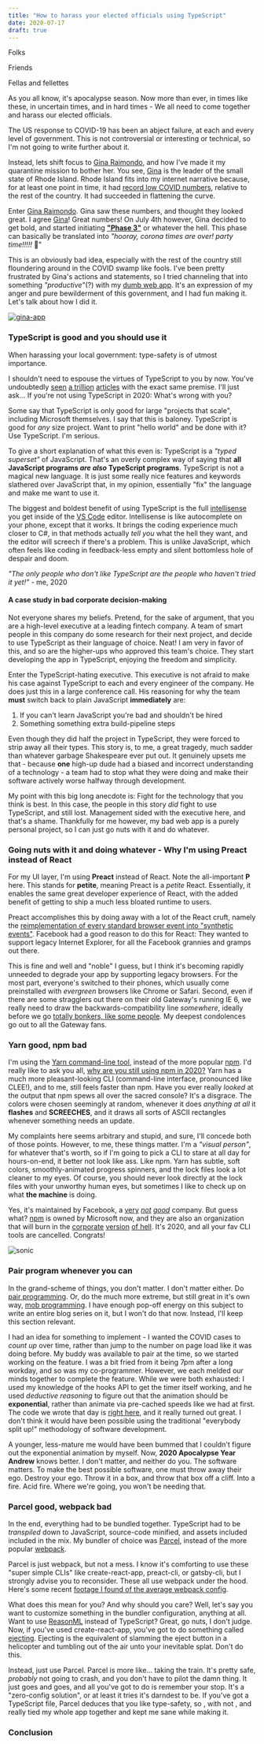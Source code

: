 ```yaml
---
title: "How to harass your elected officials using TypeScript"
date: 2020-07-17
draft: true
---
```


Folks

Friends

Fellas and fellettes

As you all know, it's apocalypse season. Now more than ever, in times like these, in uncertain times, and in hard times - We all need to come together and harass our elected officials.

The US response to COVID-19 has been an abject failure, at each and every level of government. This is not controversial or interesting or technical, so I'm not going to write further about it.

Instead, lets shift focus to [Gina Raimondo](https://twitter.com/govraimondo), and how I've made it my quarantine mission to bother her. You see, [Gina](https://www.facebook.com/GinaMRaimondo) is the leader of the small state of Rhode Island. Rhode Island fits into my internet narrative because, for at least one point in time, it had [record low COVID numbers](https://www.nbc-2.com/story/42302778/connecticut-rhode-island-only-two-states-reporting-decline-in-new-covid19-cases), relative to the rest of the country. It had succeeded in flattening the curve.

Enter [Gina Raimondo](https://www.youtube.com/user/GinaRaimondo). Gina saw these numbers, and thought they looked great. I agree [Gina](https://www.instagram.com/govraimondo/)! Great numbers! On July 4th however, Gina decided to get bold, and started initiating [**"Phase 3"**](https://www.ri.gov/press/view/38720) or whatever the hell. This phase can basically be translated into *"hooray, corona times are over! party time!!!!!* 🥳"

This is an obviously bad idea, especially with the rest of the country still floundering around in the COVID swamp like fools. I've been pretty frustrated by Gina's actions and statements, so I tried channeling that into something *"productive"*(?) with my [dumb web app](https://corona-gina.app/). It's an expression of my anger and pure bewilderment of this government, and I had fun making it. Let's talk about how I did it.

[![gina-app](gina-app.gif)](https://corona-gina.app/)


### TypeScript is good and you should use it
When harassing your local government: type-safety is of utmost importance.

I shouldn't need to espouse the virtues of TypeScript to you by now. You've undoubtedly [seen](https://slack.engineering/typescript-at-slack-a81307fa288d) [a trillion](https://www.reddit.com/r/typescript/comments/aofcik/38_of_bugs_at_airbnb_could_have_been_prevented_by/) [articles](https://medium.com/@jtomaszewski/why-typescript-is-the-best-way-to-write-front-end-in-2019-feb855f9b164) with the exact same premise. I'll just ask... If you're not using TypeScript in 2020: What's wrong with you?

Some say that TypeScript is only good for large "projects that scale", including Microsoft themselves. I say that this is baloney. TypeScript is good for *any* size project. Want to print "hello world" and be done with it? Use TypeScript. I'm serious.

To give a short explanation of what this even is: TypeScript is a *"typed superset"* of JavaScript. That's an overly complex way of saying that **all JavaScript programs *are also* TypeScript programs**. TypeScript is not a magical new language. It is just some really nice features and keywords slathered over JavaScript that, in my opinion, essentially "fix" the language and make me want to use it.

The biggest and boldest benefit of using TypeScript is the full [intellisense](https://en.wikipedia.org/wiki/Intelligent_code_completion#IntelliSense) you get inside of the [VS Code](https://code.visualstudio.com/) editor. Intellisense is like autocomplete on your phone, except that it works. It brings the coding experience much closer to C#, in that methods actually *tell you* what the hell they want, and the editor will screech if there's a problem. This is unlike JavaScript, which often feels like coding in feedback-less empty and silent bottomless hole of despair and doom. 

*"The only people who don't like TypeScript are the people who haven't tried it yet!"* - me, 2020

#### A case study in bad corporate decision-making
Not everyone shares my beliefs. Pretend, for the sake of argument, that you are a high-level executive at a leading fintech company. A team of smart people in this company do some research for their next project, and decide to use TypeScript as their language of choice. Neat! I am very in favor of this, and so are the higher-ups who approved this team's choice. They start developing the app in TypeScript, enjoying the freedom and simplicity.

Enter the TypeScript-hating executive. This executive is not afraid to make his case against TypeScript to each and every engineer of the company. He does just this in a large conference call. His reasoning for why the team **must** switch back to plain JavaScript **immediately** are:
1. If you can't learn JavaScript you're bad and shouldn't be hired
2. Something something extra build-pipeline steps

Even though they did half the project in TypeScript, they were forced to strip away all their types. This story is, to me, a great tragedy, much sadder than whatever garbage Shakespeare ever put out. It genuinely upsets me that - because **one** high-up dude had a biased and incorrect understanding of a technology - a team had to stop what they were doing and make their software actively worse halfway through development.

My point with this big long anecdote is: Fight for the technology that you think is best. In this case, the people in this story *did* fight to use TypeScript, and still lost. Management sided with the executive here, and that's a shame. Thankfully for me however, my bad web app is a purely personal project, so I can just go nuts with it and do whatever.


### Going nuts with it and doing whatever - Why I'm using **Preact** instead of **React**
For my UI layer, I'm using **Preact** instead of React. Note the all-important **P** here. This stands for **petite**, meaning Preact is a *petite* React. Essentially, it enables the same great developer experience of React, with the added benefit of getting to ship a much less bloated runtime to users.

Preact accomplishes this by doing away with a lot of the React cruft, namely the [reimplementation of every standard browser event into "synthetic events"](https://reactjs.org/docs/events.html). Facebook had a good reason to do this for React: They wanted to support legacy Internet Explorer, for all the Facebook grannies and gramps out there.

This is fine and well and "noble" I guess, but I think it's becoming rapidly unneeded to degrade your app by supporting legacy browsers. For the most part, everyone's switched to their phones, which usually come preinstalled with *evergreen* browsers like Chrome or Safari. Second, even if there are some stragglers out there on their old Gateway's running IE 6, we really need to draw the backwards-compatibility line *somewhere*, ideally before we go [totally bonkers, like some people](https://www.wired.com/2017/05/still-use-windows-xp-prepare-worst/). My deepest condolences go out to all the Gateway fans.


### Yarn good, npm bad
I'm using the [Yarn command-line tool](https://yarnpkg.com/), instead of the more popular [npm](https://docs.npmjs.com/cli/npm). I'd really like to ask you all, [why are you still using npm in 2020?](https://iamturns.com/yarn-vs-npm-2018/) Yarn has a much more pleasant-looking CLI (command-line interface, pronounced like CLEE!), and to me, still feels faster than npm. Have you ever really *looked* at the output that npm spews all over the sacred console? It's a disgrace. The colors were chosen seemingly at random, whenever it does *anything at all* it **flashes** and **SCREECHES**, and it draws all sorts of ASCII rectangles whenever something needs an update.

My complaints here seems arbitrary and stupid, and sure, I'll concede both of those points. However, to me, these things matter. I'm a *"visual person"*, for whatever that's worth, so if I'm going to pick a CLI to stare at all day for hours-on-end, it better not look like ass. Like npm. Yarn has subtle, soft colors, smoothly-animated progress spinners, and the lock files look a lot cleaner to my eyes. Of course, you should never look directly at the lock files with your unworthy human eyes, but sometimes I like to check up on what **the machine** is doing.

Yes, it's maintained by Facebook, a [very](https://www.theguardian.com/technology/2020/jul/10/facebook-ad-boycott-mark-zuckerberg-activism-change) *[not](https://www.theverge.com/2019/2/25/18229714/cognizant-facebook-content-moderator-interviews-trauma-working-conditions-arizona) [good](https://www.motherjones.com/politics/2013/10/facebook-personal-data-online-privacy-social-norm/)* company. But guess what? [npm](https://github.blog/2020-04-15-npm-has-joined-github/) is owned by Microsoft now, and they are also an organization that will burn in the [corporate](https://techcrunch.com/2019/11/13/github-faces-more-resignations-in-light-of-ice-contract/) [version](https://www.theverge.com/2018/4/27/17293650/microsoft-recycler-jail-sentence-windows-software-counterfeiting-response) [of hell](https://en.wikipedia.org/wiki/Embrace,_extend,_and_extinguish). It's 2020, and all your fav CLI tools are cancelled. Congrats!

![sonic](sonic.jpg)


### Pair program whenever you can
In the grand-scheme of things, you don't matter. I don't matter either. Do [pair programming](https://en.wikipedia.org/wiki/Pair_programming). Or, do the much more extreme, but still great in it's own way, [mob programming](https://mobprogramming.org/). I have enough pop-off energy on this subject to write an entire blog series on it, but I won't do that now. Instead, I'll keep this section relevant.

I had an idea for something to implement - I wanted the COVID cases to *count up* over time, rather than jump to the number on page load like it was doing before. My buddy was available to pair at the time, so we started working on the feature. I was a bit fried from it being 7pm after a long workday, and so was my co-programmer. However, we each melded our minds together to complete the feature. While we were both exhausted: I used my knowledge of the hooks API to get the timer itself working, and he used *deductive reasoning* to figure out that the animation should be **exponential**, rather than animate via pre-cached speeds like we had at first. The code we wrote that day is [right here](https://github.com/akc8012/gina-rona-app/blob/master/src/components/CaseCounter.tsx), and it really turned out great. I don't think it would have been possible using the traditional "everybody split up!" methodology of software development.

A younger, less-mature me would have been bummed that I couldn't figure out the exponential animation by myself. Now, **2020 Apocalypse Year Andrew** knows better. I don't matter, and neither do you. The software matters. To make the best possible software, one must throw away their ego. Destroy your ego. Throw it in a box, and throw that box off a cliff. Into a fire. Acid fire. Where we're going, you won't be needing that.


### Parcel good, webpack bad
In the end, everything had to be bundled together. TypeScript had to be *transpiled* down to JavaScript, source-code minified, and assets included included in the mix. My bundler of choice was [Parcel](https://parceljs.org/), instead of the more popular [webpack](https://webpack.js.org/).

Parcel is just webpack, but not a mess. I know it's comforting to use these "super simple CLIs" like create-react-app, preact-cli, or gatsby-cli, but I strongly advise you to reconsider. These all use webpack under the hood. Here's some recent [footage I found of the average webpack config](https://www.youtube.com/watch?v=LyUN40weqIk).

What does this mean for you? And why should you care? Well, let's say you want to customize something in the bundler configuration, anything at all. Want to use [ReasonML](https://reasonml.github.io/) instead of TypeScript? Great, go nuts, I don't judge. Now, if you've used create-react-app, you've got to do something called [ejecting](https://create-react-app.dev/docs/available-scripts#npm-run-eject). Ejecting is the equivalent of slamming the eject button in a helicopter and tumbling out of the air unto your inevitable splat. Don't do this.

Instead, just use Parcel. Parcel is more like... taking the train. It's pretty safe, *probably* not going to crash, and you don't have to pilot the damn thing. It just goes and goes, and all you've got to do is remember your stop. It's a "zero-config solution", or at least it tries it's darndest to be. If you've got a TypeScript file, Parcel deduces that you like type-safety, so , with not , and really tied my whole app together and kept me sane while making it.


### Conclusion

